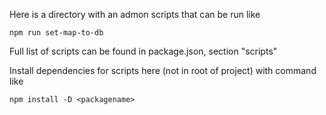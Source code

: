 Here is a directory with an admon scripts that can be run like
```
npm run set-map-to-db
```

Full list of scripts can be found in package.json, section "scripts"

Install dependencies for scripts here (not in root of project) with command like
```
npm install -D <packagename>
```
